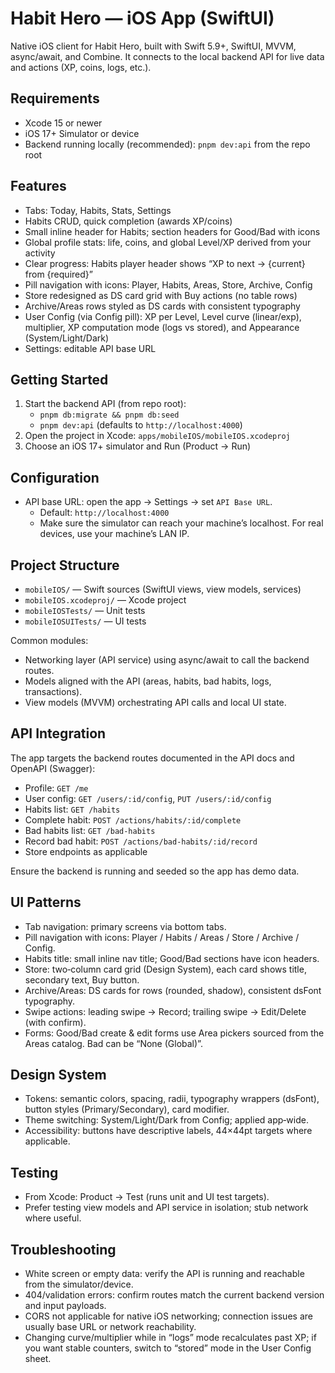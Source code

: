 # Habit Hero — iOS App (SwiftUI)

Native iOS client for Habit Hero, built with Swift 5.9+, SwiftUI, MVVM, async/await, and Combine. It connects to the local backend API for live data and actions (XP, coins, logs, etc.).

## Requirements

- Xcode 15 or newer
- iOS 17+ Simulator or device
- Backend running locally (recommended): `pnpm dev:api` from the repo root

## Features

- Tabs: Today, Habits, Stats, Settings
- Habits CRUD, quick completion (awards XP/coins)
- Small inline header for Habits; section headers for Good/Bad with icons
- Global profile stats: life, coins, and global Level/XP derived from your activity
- Clear progress: Habits player header shows “XP to next → {current} from {required}”
- Pill navigation with icons: Player, Habits, Areas, Store, Archive, Config
- Store redesigned as DS card grid with Buy actions (no table rows)
- Archive/Areas rows styled as DS cards with consistent typography
- User Config (via Config pill): XP per Level, Level curve (linear/exp), multiplier, XP computation mode (logs vs stored), and Appearance (System/Light/Dark)
- Settings: editable API base URL

## Getting Started

1) Start the backend API (from repo root):
   - `pnpm db:migrate && pnpm db:seed`
   - `pnpm dev:api` (defaults to `http://localhost:4000`)
2) Open the project in Xcode: `apps/mobileIOS/mobileIOS.xcodeproj`
3) Choose an iOS 17+ simulator and Run (Product → Run)

## Configuration

- API base URL: open the app → Settings → set `API Base URL`.
  - Default: `http://localhost:4000`
  - Make sure the simulator can reach your machine’s localhost. For real devices, use your machine’s LAN IP.

## Project Structure

- `mobileIOS/` — Swift sources (SwiftUI views, view models, services)
- `mobileIOS.xcodeproj/` — Xcode project
- `mobileIOSTests/` — Unit tests
- `mobileIOSUITests/` — UI tests

Common modules:
- Networking layer (API service) using async/await to call the backend routes.
- Models aligned with the API (areas, habits, bad habits, logs, transactions).
- View models (MVVM) orchestrating API calls and local UI state.

## API Integration

The app targets the backend routes documented in the API docs and OpenAPI (Swagger):
- Profile: `GET /me`
- User config: `GET /users/:id/config`, `PUT /users/:id/config`
- Habits list: `GET /habits`
- Complete habit: `POST /actions/habits/:id/complete`
- Bad habits list: `GET /bad-habits`
- Record bad habit: `POST /actions/bad-habits/:id/record`
- Store endpoints as applicable

Ensure the backend is running and seeded so the app has demo data.

## UI Patterns

- Tab navigation: primary screens via bottom tabs.
- Pill navigation with icons: Player / Habits / Areas / Store / Archive / Config.
- Habits title: small inline nav title; Good/Bad sections have icon headers.
- Store: two‑column card grid (Design System), each card shows title, secondary text, Buy button.
- Archive/Areas: DS cards for rows (rounded, shadow), consistent dsFont typography.
- Swipe actions: leading swipe → Record; trailing swipe → Edit/Delete (with confirm).
- Forms: Good/Bad create & edit forms use Area pickers sourced from the Areas catalog. Bad can be “None (Global)”.

## Design System

- Tokens: semantic colors, spacing, radii, typography wrappers (dsFont), button styles (Primary/Secondary), card modifier.
- Theme switching: System/Light/Dark from Config; applied app‑wide.
- Accessibility: buttons have descriptive labels, 44×44pt targets where applicable.

## Testing

- From Xcode: Product → Test (runs unit and UI test targets).
- Prefer testing view models and API service in isolation; stub network where useful.

## Troubleshooting

- White screen or empty data: verify the API is running and reachable from the simulator/device.
- 404/validation errors: confirm routes match the current backend version and input payloads.
- CORS not applicable for native iOS networking; connection issues are usually base URL or network reachability.
- Changing curve/multiplier while in “logs” mode recalculates past XP; if you want stable counters, switch to “stored” mode in the User Config sheet.

